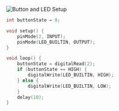 ![Button and LED Setup](https://github.com/user-attachments/assets/d4ab58ac-1bf2-4626-8bdc-d5372a28cd48)

```cpp
int buttonState = 0;

void setup() {
    pinMode(2, INPUT);
    pinMode(LED_BUILTIN, OUTPUT);
}

void loop() {
    buttonState = digitalRead(2);
    if (buttonState == HIGH) {
        digitalWrite(LED_BUILTIN, HIGH);
    } else {
        digitalWrite(LED_BUILTIN, LOW);
    }
    delay(10);
}
